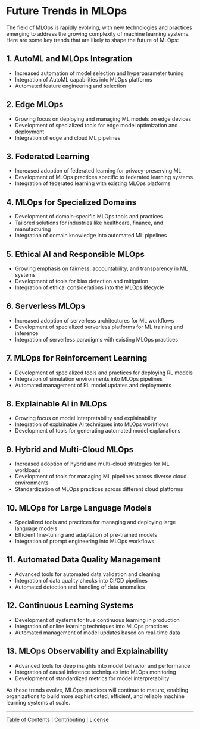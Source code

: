# Future Trends in MLOps

The field of MLOps is rapidly evolving, with new technologies and practices emerging to address the growing complexity of machine learning systems. Here are some key trends that are likely to shape the future of MLOps:

## 1. AutoML and MLOps Integration
- Increased automation of model selection and hyperparameter tuning
- Integration of AutoML capabilities into MLOps platforms
- Automated feature engineering and selection

## 2. Edge MLOps
- Growing focus on deploying and managing ML models on edge devices
- Development of specialized tools for edge model optimization and deployment
- Integration of edge and cloud ML pipelines

## 3. Federated Learning
- Increased adoption of federated learning for privacy-preserving ML
- Development of MLOps practices specific to federated learning systems
- Integration of federated learning with existing MLOps platforms

## 4. MLOps for Specialized Domains
- Development of domain-specific MLOps tools and practices
- Tailored solutions for industries like healthcare, finance, and manufacturing
- Integration of domain knowledge into automated ML pipelines

## 5. Ethical AI and Responsible MLOps
- Growing emphasis on fairness, accountability, and transparency in ML systems
- Development of tools for bias detection and mitigation
- Integration of ethical considerations into the MLOps lifecycle

## 6. Serverless MLOps
- Increased adoption of serverless architectures for ML workflows
- Development of specialized serverless platforms for ML training and inference
- Integration of serverless paradigms with existing MLOps practices

## 7. MLOps for Reinforcement Learning
- Development of specialized tools and practices for deploying RL models
- Integration of simulation environments into MLOps pipelines
- Automated management of RL model updates and deployments

## 8. Explainable AI in MLOps
- Growing focus on model interpretability and explainability
- Integration of explainable AI techniques into MLOps workflows
- Development of tools for generating automated model explanations

## 9. Hybrid and Multi-Cloud MLOps
- Increased adoption of hybrid and multi-cloud strategies for ML workloads
- Development of tools for managing ML pipelines across diverse cloud environments
- Standardization of MLOps practices across different cloud platforms

## 10. MLOps for Large Language Models
- Specialized tools and practices for managing and deploying large language models
- Efficient fine-tuning and adaptation of pre-trained models
- Integration of prompt engineering into MLOps workflows

## 11. Automated Data Quality Management
- Advanced tools for automated data validation and cleaning
- Integration of data quality checks into CI/CD pipelines
- Automated detection and handling of data anomalies

## 12. Continuous Learning Systems
- Development of systems for true continuous learning in production
- Integration of online learning techniques into MLOps practices
- Automated management of model updates based on real-time data

## 13. MLOps Observability and Explainability
- Advanced tools for deep insights into model behavior and performance
- Integration of causal inference techniques into MLOps monitoring
- Development of standardized metrics for model interpretability

As these trends evolve, MLOps practices will continue to mature, enabling organizations to build more sophisticated, efficient, and reliable machine learning systems at scale.


--------------------

[Table of Contents](README.md) | [Contributing](CONTRIBUTING.md) | [License](LICENSE)